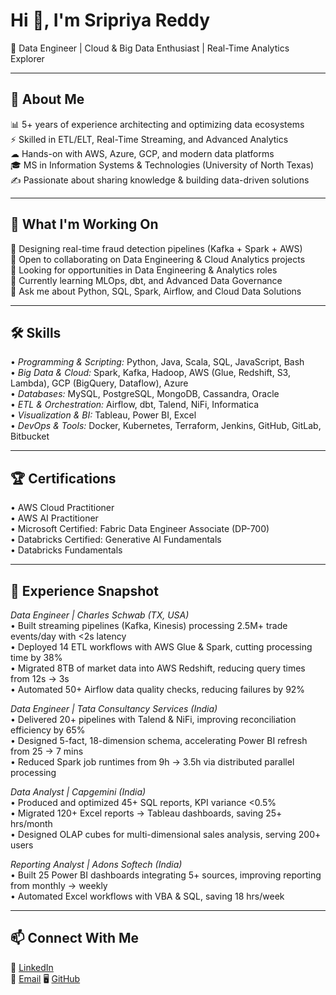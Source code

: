 # Hi 👋, I'm Sripriya Reddy  

🎯 Data Engineer | Cloud & Big Data Enthusiast | Real-Time Analytics Explorer  

---

## 🔎 About Me  
📊 5+ years of experience architecting and optimizing data ecosystems  
⚡ Skilled in ETL/ELT, Real-Time Streaming, and Advanced Analytics  
☁ Hands-on with AWS, Azure, GCP, and modern data platforms  
🎓 MS in Information Systems & Technologies (University of North Texas)  
✍ Passionate about sharing knowledge & building data-driven solutions  

---

## 🚀 What I'm Working On  
🔭 Designing real-time fraud detection pipelines (Kafka + Spark + AWS)  
🤝 Open to collaborating on Data Engineering & Cloud Analytics projects  
👀 Looking for opportunities in Data Engineering & Analytics roles  
🌱 Currently learning MLOps, dbt, and Advanced Data Governance  
💬 Ask me about Python, SQL, Spark, Airflow, and Cloud Data Solutions  

---

## 🛠 Skills  
•⁠  ⁠*Programming & Scripting:* Python, Java, Scala, SQL, JavaScript, Bash  
•⁠  ⁠*Big Data & Cloud:* Spark, Kafka, Hadoop, AWS (Glue, Redshift, S3, Lambda), GCP (BigQuery, Dataflow), Azure  
•⁠  ⁠*Databases:* MySQL, PostgreSQL, MongoDB, Cassandra, Oracle  
•⁠  ⁠*ETL & Orchestration:* Airflow, dbt, Talend, NiFi, Informatica  
•⁠  ⁠*Visualization & BI:* Tableau, Power BI, Excel  
•⁠  ⁠*DevOps & Tools:* Docker, Kubernetes, Terraform, Jenkins, GitHub, GitLab, Bitbucket  

---

## 🏆 Certifications  
•⁠  ⁠AWS Cloud Practitioner  
•⁠  ⁠AWS AI Practitioner  
•⁠  ⁠Microsoft Certified: Fabric Data Engineer Associate (DP-700)  
•⁠  ⁠Databricks Certified: Generative AI Fundamentals  
•⁠  ⁠Databricks Fundamentals  

---

## 💼 Experience Snapshot  

*Data Engineer | Charles Schwab (TX, USA)*  
•⁠  ⁠Built streaming pipelines (Kafka, Kinesis) processing 2.5M+ trade events/day with <2s latency  
•⁠  ⁠Deployed 14 ETL workflows with AWS Glue & Spark, cutting processing time by 38%  
•⁠  ⁠Migrated 8TB of market data into AWS Redshift, reducing query times from 12s → 3s  
•⁠  ⁠Automated 50+ Airflow data quality checks, reducing failures by 92%  

*Data Engineer | Tata Consultancy Services (India)*  
•⁠  ⁠Delivered 20+ pipelines with Talend & NiFi, improving reconciliation efficiency by 65%  
•⁠  ⁠Designed 5-fact, 18-dimension schema, accelerating Power BI refresh from 25 → 7 mins  
•⁠  ⁠Reduced Spark job runtimes from 9h → 3.5h via distributed parallel processing  

*Data Analyst | Capgemini (India)*  
•⁠  ⁠Produced and optimized 45+ SQL reports, KPI variance <0.5%  
•⁠  ⁠Migrated 120+ Excel reports → Tableau dashboards, saving 25+ hrs/month  
•⁠  ⁠Designed OLAP cubes for multi-dimensional sales analysis, serving 200+ users  

*Reporting Analyst | Adons Softech (India)*  
•⁠  ⁠Built 25 Power BI dashboards integrating 5+ sources, improving reporting from monthly → weekly  
•⁠  ⁠Automated Excel workflows with VBA & SQL, saving 18 hrs/week  

---

## 📫 Connect With Me  
💼 [LinkedIn](http://www.linkedin.com/in/sripriya-reddy20/)  
📧 [Email](sripriyaareddy20@gmail.com)
🖥 [GitHub](https://github.com/sripriyareddy20)
